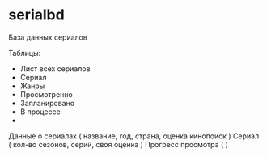 # serialbd
База данных сериалов

Таблицы:
  - Лист всех сериалов
  - Сериал
  - Жанры
  - Просмотренно
  - Запланировано
  - В процессе
  - 


Данные о сериалах ( название, год, страна, оценка кинопоиск )
Сериал ( кол-во сезонов, серий, своя оценка )
Прогресс просмотра ( )
